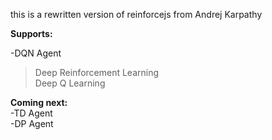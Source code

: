 this is a rewritten version of reinforcejs from Andrej Karpathy

**Supports:**

-DQN Agent<br>
>Deep Reinforcement Learning<br>
>Deep Q Learning

**Coming next:**<br>
-TD Agent<br>
-DP Agent
